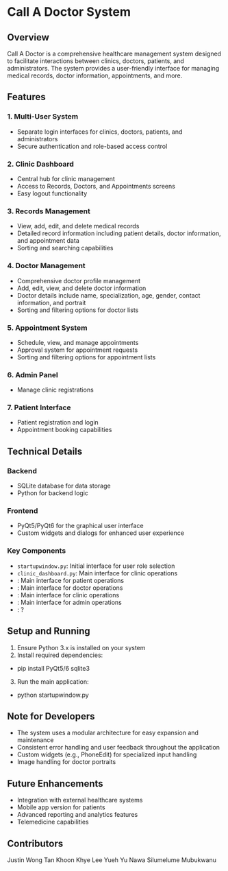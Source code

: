 # Call A Doctor System

## Overview
Call A Doctor is a comprehensive healthcare management system designed to facilitate interactions between clinics, doctors, patients, and administrators. The system provides a user-friendly interface for managing medical records, doctor information, appointments, and more.

## Features

### 1. Multi-User System
- Separate login interfaces for clinics, doctors, patients, and administrators
- Secure authentication and role-based access control

### 2. Clinic Dashboard
- Central hub for clinic management
- Access to Records, Doctors, and Appointments screens
- Easy logout functionality

### 3. Records Management
- View, add, edit, and delete medical records
- Detailed record information including patient details, doctor information, and appointment data
- Sorting and searching capabilities

### 4. Doctor Management
- Comprehensive doctor profile management
- Add, edit, view, and delete doctor information
- Doctor details include name, specialization, age, gender, contact information, and portrait
- Sorting and filtering options for doctor lists

### 5. Appointment System
- Schedule, view, and manage appointments
- Approval system for appointment requests
- Sorting and filtering options for appointment lists

### 6. Admin Panel
- Manage clinic registrations

### 7. Patient Interface
- Patient registration and login 
- Appointment booking capabilities 

## Technical Details

### Backend
- SQLite database for data storage
- Python for backend logic

### Frontend
- PyQt5/PyQt6 for the graphical user interface
- Custom widgets and dialogs for enhanced user experience

### Key Components
- `startupwindow.py`: Initial interface for user role selection
- `clinic_dashboard.py`: Main interface for clinic operations
- : Main interface for patient operations
- : Main interface for doctor operations
- : Main interface for clinic operations
- : Main interface for admin operations
- : ?

## Setup and Running

1. Ensure Python 3.x is installed on your system
2. Install required dependencies:
- pip install PyQt5/6 sqlite3
3. Run the main application:
- python startupwindow.py

## Note for Developers
- The system uses a modular architecture for easy expansion and maintenance
- Consistent error handling and user feedback throughout the application
- Custom widgets (e.g., PhoneEdit) for specialized input handling
- Image handling for doctor portraits

## Future Enhancements
- Integration with external healthcare systems
- Mobile app version for patients
- Advanced reporting and analytics features
- Telemedicine capabilities

## Contributors
Justin Wong
Tan Khoon Khye
Lee Yueh Yu
Nawa Silumelume Mubukwanu
